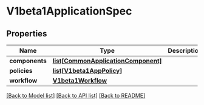 # V1beta1ApplicationSpec

## Properties
Name | Type | Description | Notes
------------ | ------------- | ------------- | -------------
**components** | [**list[CommonApplicationComponent]**](CommonApplicationComponent.md) |  | 
**policies** | [**list[V1beta1AppPolicy]**](V1beta1AppPolicy.md) |  | [optional] 
**workflow** | [**V1beta1Workflow**](V1beta1Workflow.md) |  | [optional] 

[[Back to Model list]](../README.md#documentation-for-models) [[Back to API list]](../README.md#documentation-for-api-endpoints) [[Back to README]](../README.md)

